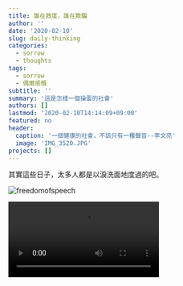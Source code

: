 ```yaml
---
title: 誰在救度，誰在欺騙
author: ''
date: '2020-02-10'
slug: daily-thinking
categories:
  - sorrow
  - thoughts
tags:
  - sorrow
  - 偶爾感慨
subtitle: ''
summary: '這是怎樣一個操蛋的社會'
authors: []
lastmod: '2020-02-10T14:14:09+09:00'
featured: no
header:
  caption: '一個健康的社會，不該只有一種聲音--李文亮'
  image: 'IMG_3520.JPG'
projects: []
---
```


其實這些日子，太多人都是以淚洗面地度過的吧。


![freedomofspeech](/post/2020-02-10-daily-thinking_files/IMG_3567.JPG)

<video width=auto height=auto controls allowfullscreen>
  <source src="/post/2020-02-10-daily-thinking_files/-2685246348582484837.mp4" type="video/mp4">
  <source src="movie.ogg" type="video/ogg">
  Your browser does not support the video tag.
</video>



